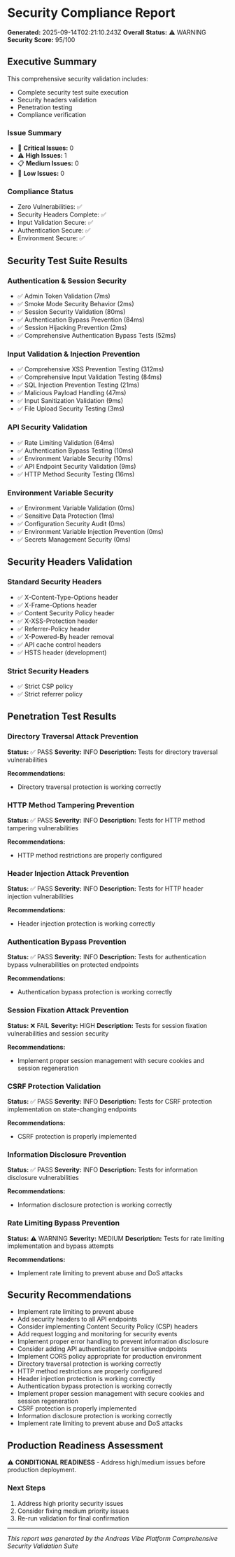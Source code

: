 
# Security Compliance Report

**Generated:** 2025-09-14T02:21:10.243Z
**Overall Status:** ⚠️ WARNING
**Security Score:** 95/100

## Executive Summary

This comprehensive security validation includes:
- Complete security test suite execution
- Security headers validation
- Penetration testing
- Compliance verification

### Issue Summary
- 🚨 **Critical Issues:** 0
- ⚠️ **High Issues:** 1
- 📋 **Medium Issues:** 0
- 📝 **Low Issues:** 0

### Compliance Status
- Zero Vulnerabilities: ✅
- Security Headers Complete: ✅
- Input Validation Secure: ✅
- Authentication Secure: ✅
- Environment Secure: ✅

## Security Test Suite Results

### Authentication & Session Security
- ✅ Admin Token Validation (7ms)
- ✅ Smoke Mode Security Behavior (2ms)
- ✅ Session Security Validation (80ms)
- ✅ Authentication Bypass Prevention (84ms)
- ✅ Session Hijacking Prevention (2ms)
- ✅ Comprehensive Authentication Bypass Tests (52ms)

### Input Validation & Injection Prevention
- ✅ Comprehensive XSS Prevention Testing (312ms)
- ✅ Comprehensive Input Validation Testing (84ms)
- ✅ SQL Injection Prevention Testing (21ms)
- ✅ Malicious Payload Handling (47ms)
- ✅ Input Sanitization Validation (9ms)
- ✅ File Upload Security Testing (3ms)

### API Security Validation
- ✅ Rate Limiting Validation (64ms)
- ✅ Authentication Bypass Testing (10ms)
- ✅ Environment Variable Security (10ms)
- ✅ API Endpoint Security Validation (9ms)
- ✅ HTTP Method Security Testing (16ms)

### Environment Variable Security
- ✅ Environment Variable Validation (0ms)
- ✅ Sensitive Data Protection (1ms)
- ✅ Configuration Security Audit (0ms)
- ✅ Environment Variable Injection Prevention (0ms)
- ✅ Secrets Management Security (0ms)

## Security Headers Validation

### Standard Security Headers
- ✅ X-Content-Type-Options header
- ✅ X-Frame-Options header
- ✅ Content Security Policy header
- ✅ X-XSS-Protection header
- ✅ Referrer-Policy header
- ✅ X-Powered-By header removal
- ✅ API cache control headers
- ✅ HSTS header (development)

### Strict Security Headers
- ✅ Strict CSP policy
- ✅ Strict referrer policy

## Penetration Test Results

### Directory Traversal Attack Prevention
**Status:** ✅ PASS
**Severity:** INFO
**Description:** Tests for directory traversal vulnerabilities

**Recommendations:**
- Directory traversal protection is working correctly

### HTTP Method Tampering Prevention
**Status:** ✅ PASS
**Severity:** INFO
**Description:** Tests for HTTP method tampering vulnerabilities

**Recommendations:**
- HTTP method restrictions are properly configured

### Header Injection Attack Prevention
**Status:** ✅ PASS
**Severity:** INFO
**Description:** Tests for HTTP header injection vulnerabilities

**Recommendations:**
- Header injection protection is working correctly

### Authentication Bypass Prevention
**Status:** ✅ PASS
**Severity:** INFO
**Description:** Tests for authentication bypass vulnerabilities on protected endpoints

**Recommendations:**
- Authentication bypass protection is working correctly

### Session Fixation Attack Prevention
**Status:** ❌ FAIL
**Severity:** HIGH
**Description:** Tests for session fixation vulnerabilities and session security

**Recommendations:**
- Implement proper session management with secure cookies and session regeneration

### CSRF Protection Validation
**Status:** ✅ PASS
**Severity:** INFO
**Description:** Tests for CSRF protection implementation on state-changing endpoints

**Recommendations:**
- CSRF protection is properly implemented

### Information Disclosure Prevention
**Status:** ✅ PASS
**Severity:** INFO
**Description:** Tests for information disclosure vulnerabilities

**Recommendations:**
- Information disclosure protection is working correctly

### Rate Limiting Bypass Prevention
**Status:** ⚠️ WARNING
**Severity:** MEDIUM
**Description:** Tests for rate limiting implementation and bypass attempts

**Recommendations:**
- Implement rate limiting to prevent abuse and DoS attacks


## Security Recommendations

- Implement rate limiting to prevent abuse
- Add security headers to all API endpoints
- Consider implementing Content Security Policy (CSP) headers
- Add request logging and monitoring for security events
- Implement proper error handling to prevent information disclosure
- Consider adding API authentication for sensitive endpoints
- Implement CORS policy appropriate for production environment
- Directory traversal protection is working correctly
- HTTP method restrictions are properly configured
- Header injection protection is working correctly
- Authentication bypass protection is working correctly
- Implement proper session management with secure cookies and session regeneration
- CSRF protection is properly implemented
- Information disclosure protection is working correctly
- Implement rate limiting to prevent abuse and DoS attacks

## Production Readiness Assessment

⚠️ **CONDITIONAL READINESS** - Address high/medium issues before production deployment.

### Next Steps
1. Address high priority security issues
2. Consider fixing medium priority issues
3. Re-run validation for final confirmation

---
*This report was generated by the Andreas Vibe Platform Comprehensive Security Validation Suite*
